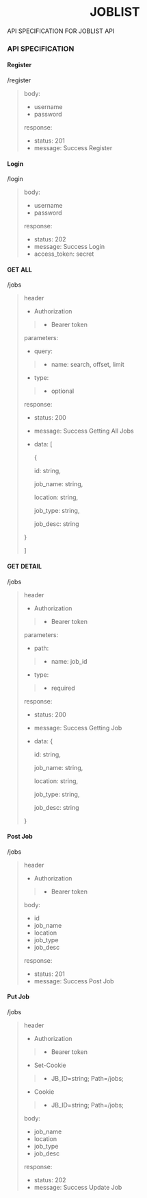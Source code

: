 <center><h1>JOBLIST</h1></center>

API SPECIFICATION FOR JOBLIST API

### API SPECIFICATION

#### Register
/register

> body:
> - username
> - password
>
> response:
> - status: 201
> - message: Success Register

#### Login
/login

> body:
> - username
> - password
>
> response:
> - status: 202
> - message: Success Login
> - access_token: secret

#### GET ALL
/jobs

> header
> - Authorization
>
>> - Bearer token
>
> parameters:
> - query:
>> - name: search, offset, limit
> - type:
>> - optional
>
> response:
> - status: 200
> - message: Success Getting All Jobs
> - data: [
>
>    {
>
>    id: string,
> 
>    job_name: string,
>
>    location: string,
>
>    job_type: string,
>
>    job_desc: string
> 
> }
>
> ]

#### GET DETAIL
/jobs

> header
> - Authorization
>
>> - Bearer token
>
> parameters:
> - path:
>> - name: job_id
> - type:
>> - required
>
> response:
> - status: 200
> - message: Success Getting Job
> - data: {
>
>    id: string,
> 
>    job_name: string,
>
>    location: string,
>
>    job_type: string,
>
>    job_desc: string
> 
> }

#### Post Job
/jobs

> header
> - Authorization
>
>> - Bearer token
>
> body:
> - id
> - job_name
> - location
> - job_type
> - job_desc
>
> response:
> - status: 201
> - message: Success Post Job

#### Put Job
/jobs

> header
> - Authorization
>
>> - Bearer token
>
> - Set-Cookie
>
>> - JB_ID=string; Path=/jobs;
>
> - Cookie
>
>> - JB_ID=string; Path=/jobs;
>
> body:
> - job_name
> - location
> - job_type
> - job_desc
>
> response:
> - status: 202
> - message: Success Update Job
